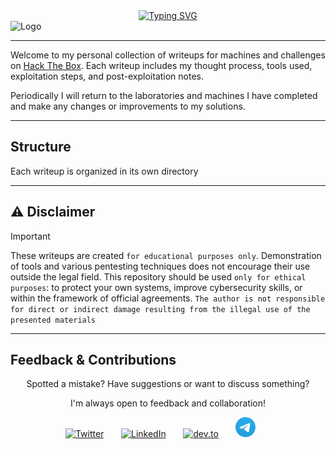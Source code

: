 <div align="center">
<a href="https://git.io/typing-svg"><img src="https://readme-typing-svg.demolab.com?font=Fira+Code&size=30&pause=1000&color=1EF718&center=true&vCenter=true&width=435&lines=%F0%9D%97%9B%F0%9D%97%AE%F0%9D%97%B0%F0%9D%97%B8+%F0%9D%97%A7%F0%9D%97%B5%F0%9D%97%B2+%F0%9D%97%95%F0%9D%97%BC%F0%9D%98%85+%F0%9D%97%AA%F0%9D%97%BF%F0%9D%97%B6%F0%9D%98%81%F0%9D%97%B2%F0%9D%98%82%F0%9D%97%BD%F0%9D%98%80" alt="Typing SVG" /></a>
</div>

<img src="./screenshots/hackthebox_logo.png" alt="Logo"/>

---
Welcome to my personal collection of writeups for machines and challenges on [Hack The Box](https://hackthebox.com/).
Each writeup includes my thought process, tools used, exploitation steps, and post-exploitation notes.

Periodically I will return to the laboratories and machines I have completed and make any changes or improvements to my solutions.

---

## Structure

Each writeup is organized in its own directory

---
## ⚠️ Disclaimer

> [!IMPORTANT]
> These writeups are created `for educational purposes only`. Demonstration of tools and various pentesting techniques does not encourage their use outside the legal field.
This repository should be used `only for ethical purposes`: to protect your own systems, improve cybersecurity skills, or within the framework of official agreements.
`The author is not responsible for direct or indirect damage resulting from the illegal use of the presented materials`

---

## Feedback & Contributions

<div align="center">
  <p>Spotted a mistake? Have suggestions or want to discuss something?</p>
</div>
<div align="center">
  <p>I'm always open to feedback and collaboration!</p>
</div>

<p align="center">
  <a href="https://x.com/sonyaflower995"><img width="32px" alt="Twitter" title="Twitter" src="https://i.imgur.com/AixJgnm.png"/></a>
  &#8287;&#8287;&#8287;&#8287;&#8287;
 <a href="https://www.linkedin.com/in/valerii-ilin-661405372/"><img width="32px" alt="LinkedIn" title="LinkedIn" src="https://i.imgur.com/yRpa1dQ.png"/></a>
  &#8287;&#8287;&#8287;&#8287;&#8287;
 <a href="https://dev.to/sonyahack1"><img width="32px" alt="dev.to" title="sonyahack1 dev.to" src="https://i.imgur.com/mVm29vK.png"></a>
  &#8287;&#8287;&#8287;&#8287;&#8287;
 <a href="https://t.me/sonyahack1"><img width="32px" alt="telegram" title="sonyahack1 telegram" src="https://github.com/sonyahack1/sonyahack1/blob/main/logo/tg-icon.svg"></a>
  &#8287;&#8287;&#8287;&#8287;&#8287;
</p>

